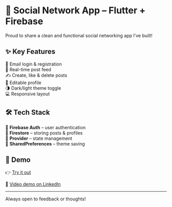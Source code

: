 # 📱 Social Network App – Flutter + Firebase

Proud to share a clean and functional social networking app I’ve built!

## ✨ Key Features
🔐 Email login & registration  
📰 Real-time post feed  
✍️ Create, like & delete posts  
👤 Editable profile  
🌗 Dark/light theme toggle  
💻 Responsive layout  

## 🛠️ Tech Stack
🔐 **Firebase Auth** – user authentication  
📂 **Firestore** – storing posts & profiles  
🔄 **Provider** – state management  
💾 **SharedPreferences** – theme saving  

## 🚀 Demo
👉 [Try it out](https://social-media-3ac79.web.app/)

🎥 [Video demo on LinkedIn](https://www.linkedin.com/posts/ismayil-ismayilov-6991b7275_social-network-app-flutter-firebase-activity-7330932225292521472-SyTo?utm_source=share&utm_medium=member_desktop&rcm=ACoAAEMgihUBNifzKLh63LDI_6G1j1bm84-Bc9w)

---

Always open to feedback or thoughts!

